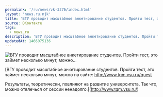 ```yaml
---
permalink: '/ru/news/vk-3276/index.html'
layout: 'news.ru.njk'
title: 'ВГУ проводит масштабное анкетирование студентов. Пройти тест, это займет несколько минут, можно'
source: ВКонтакте
tags:
  - news_ru
description: 'ВГУ проводит масштабное анкетирование студентов. Пройти тест, это займет несколько минут, можно…'
updatedAt: 1466075136
---
```

![ВГУ проводит масштабное анкетирование студентов. Пройти тест, это займет несколько минут, можно…](https://sun9-22.userapi.com/c631220/v631220484/35494/CpSwbctCMoM.jpg)

[ВГУ проводит масштабное анкетирование студентов. Пройти тест, это займет несколько минут, можно на сайте: http://www.tqm.vsu.ru/quest

Результаты, теоретически, повлияют на развитие университета. Так что, можно отвлечься от сессии ненадолго.](http://www.tqm.vsu.ru/)
